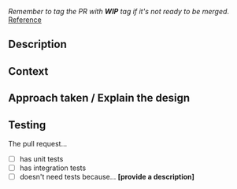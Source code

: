 _Remember to tag the PR with **WIP** tag if it's not ready to be merged_.  
[Reference](https://blog.codeminer42.com/on-writing-a-great-pull-request-37c60ce6f31d/)

## Description

<!--
- Must be clear and concise (2-3 lines).
  - Don't make reviewers think. The description should explain what has been implemented or what it's used for. If a pull request is not descriptive, people will be lazy or not willing to spend much time on it.
  - Be explicit with the names (don't abbreviate and don't use acronyms that can lead to misleading understanding).
  - If you consider it appropriate, include the steps to try the new features.
-->

## Context

<!--
- What problem is trying to solve this pull request?
- What are the reasons or business goals of this implementation?
- Can I provide visual resources or links to understand better the situation?
-->

## Approach taken / Explain the design

<!--
- Explain what the code does.
- If it's a complex solution, try to provide a sketch.
-->

## Testing

The pull request...

- [ ] has unit tests
- [ ] has integration tests
- [ ] doesn't need tests because... **[provide a description]**
